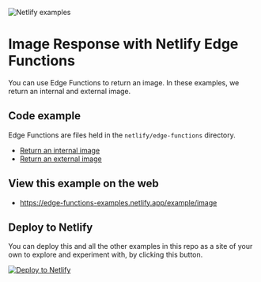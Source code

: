 ![Netlify examples](https://user-images.githubusercontent.com/5865/159468750-df1c2783-39b2-40da-9c0f-971f72a7ea3f.png)

# Image Response with Netlify Edge Functions

You can use Edge Functions to return an image. In these examples, we return an internal and external image.

## Code example

Edge Functions are files held in the `netlify/edge-functions` directory.

- [Return an internal image](../../netlify/edge-functions/image-internal.ts)
- [Return an external image](../../netlify/edge-functions/image-external.ts)

## View this example on the web

- https://edge-functions-examples.netlify.app/example/image

## Deploy to Netlify

You can deploy this and all the other examples in this repo as a site of your own to explore and experiment with, by
clicking this button.

[![Deploy to Netlify](https://www.netlify.com/img/deploy/button.svg)](https://app.netlify.com/start/deploy?repository=https://github.com/netlify/edge-functions-examples)
